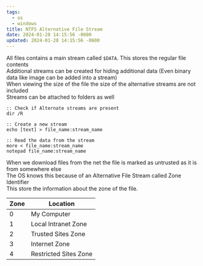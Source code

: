 ```yaml
---
tags:
  - os
  - windows
title: NTFS Alternative File Stream
date: 2024-01-28 14:15:56 -0600
updated: 2024-01-28 14:15:56 -0600
---
```


All files contains a main stream called `$DATA`. This stores the regular file contents  
Additional streams can be created for hiding additional data (Even binary data like image can be added into a stream)  
When viewing the size of the file the size of the alternative streams are not included  
Streams can be attached to folders as well

````batch
:: Check if Alternate streams are present
dir /R

:: Create a new stream
echo [text] > file_name:stream_name

:: Read the data from the stream
more < file_name:stream_name
notepad file_name:stream_name
````

When we download files from the net the file is marked as untrusted as it is from somewhere else  
The OS knows this because of an Alternative File Stream called Zone Identifier  
This store the information about the zone of the file.

| Zone | Location              |
| ---- | --------------------- |
| 0    | My Computer           |
| 1    | Local Intranet Zone   |
| 2    | Trusted Sites Zone    |
| 3    | Internet Zone         |
| 4    | Restricted Sites Zone |
